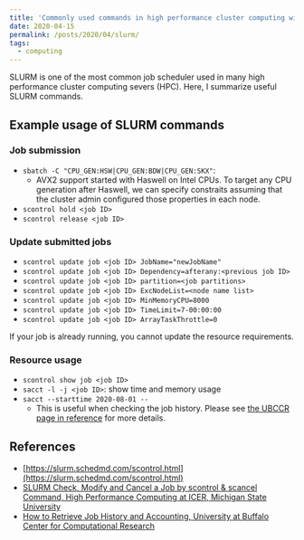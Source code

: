```yaml
---
title: 'Commonly used commands in high performance cluster computing with Slurm workload manager'
date: 2020-04-15
permalink: /posts/2020/04/slurm/
tags:
  - computing
---
```


SLURM is one of the most common job scheduler used in many high performance cluster computing severs (HPC). Here, I summarize useful SLURM commands.

## Example usage of SLURM commands

### Job submission

- `sbatch -C "CPU_GEN:HSW|CPU_GEN:BDW|CPU_GEN:SKX"`:
  - AVX2 support started with Haswell on Intel CPUs. To target any CPU generation after Haswell, we can specify constraits assuming that the cluster admin configured those properties in each node.
- `scontrol hold <job ID>`
- `scontrol release <job ID>`

### Update submitted jobs

- `scontrol update job <job ID> JobName="newJobName"`
- `scontrol update job <job ID> Dependency=afterany:<previous job ID>`
- `scontrol update job <job ID> partition=<job partitions>`
- `scontrol update job <job ID> ExcNodeList=<node name list>`
- `scontrol update job <job ID> MinMemoryCPU=8000`
- `scontrol update job <job ID> TimeLimit=7-00:00:00`
- `scontrol update job <job ID> ArrayTaskThrottle=0`

If your job is already running, you cannot update the resource requirements.

### Resource usage

- `scontrol show job <job ID>`
- `sacct -l -j <job ID>`: show time and memory usage
- `sacct --starttime 2020-08-01 --`
  - This is useful when checking the job history. Please see [the UBCCR page in reference](https://ubccr.freshdesk.com/support/solutions/articles/5000686909-how-to-retrieve-job-history-and-accounting) for more details.


## References

- [https://slurm.schedmd.com/scontrol.html](https://slurm.schedmd.com/scontrol.html)
- [SLURM Check, Modify and Cancel a Job by scontrol & scancel Command, High Performance Computing at ICER, Michigan State University](https://wiki.hpcc.msu.edu/pages/viewpage.action?pageId=20119995)
- [How to Retrieve Job History and Accounting, University at Buffalo Center for Computational Research](https://ubccr.freshdesk.com/support/solutions/articles/5000686909-how-to-retrieve-job-history-and-accounting)
